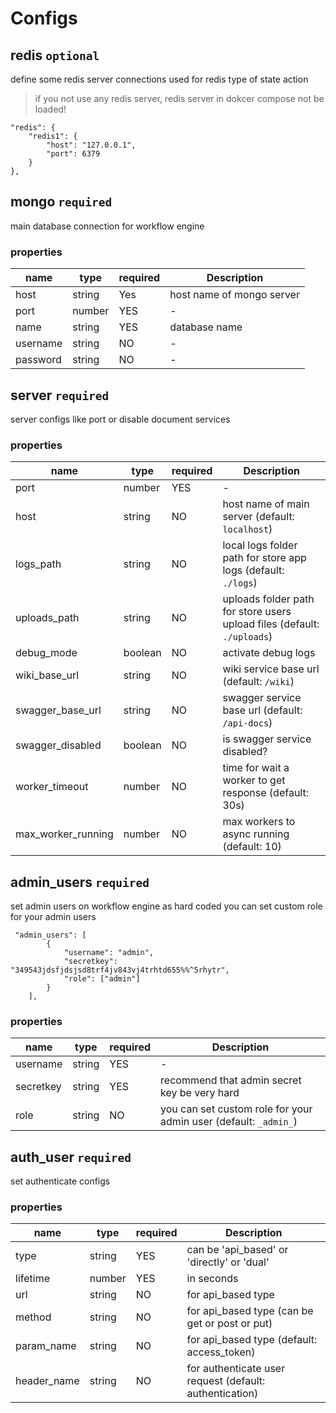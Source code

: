 # Configs

## redis `optional`

define some redis server connections used for redis type of state action
> if you not use any redis server, redis server in dokcer compose not be loaded! 
```
"redis": {
    "redis1": {
        "host": "127.0.0.1",
        "port": 6379
    }
},
```

## mongo `required`

main database connection for workflow engine
### properties

| name | type | required | Description |
| ----------- | ----------- |----------- |----------- |
| host | string | Yes | host name of mongo server | 
| port | number | YES | - |
| name | string | YES | database name | 
|username | string | NO | - |
| password | string| NO | -

## server `required`

server configs like port or disable document services

### properties

| name | type | required | Description |
| ----------- | ----------- |----------- |----------- |
| port | number | YES | - |
| host | string | NO | host name of main server (default: `localhost`) | 
| logs_path | string | NO | local logs folder path for store app logs (default: `./logs`) |
| uploads_path | string | NO | uploads folder path for store users upload files (default: `./uploads`) | 
|debug_mode | boolean | NO | activate debug logs |
| wiki_base_url | string| NO | wiki service base url (default: `/wiki`)|| wiki_disabled | boolean| NO | is wiki service disabled?|
| swagger_base_url | string| NO | swagger service base url (default: `/api-docs`)|
| swagger_disabled | boolean| NO | is swagger service disabled?|
| worker_timeout | number| NO | time for wait a worker to get response (default: 30s)|
| max_worker_running | number| NO | max workers to async running (default: 10)|

## admin_users `required`

set admin users on workflow engine as hard coded
you can set custom role for your admin users
```
 "admin_users": [
        {
            "username": "admin",
            "secretkey": "349543jdsfjdsjsd8trf4jv843vj4trhtd655%%^5rhytr",
            "role": ["admin"]
        }
    ],
```

### properties

| name | type | required | Description |
| ----------- | ----------- |----------- |----------- |
| username | string | YES | - |
| secretkey | string | YES | recommend that admin secret key be very hard | 
| role | string | NO | you can set custom role for your admin user (default: `_admin_`) |

## auth_user `required`

set authenticate configs
### properties

| name | type | required | Description |
| ----------- | ----------- |----------- |----------- |
| type | string | YES | can be 'api_based' or 'directly' or 'dual' |
| lifetime | number | YES | in seconds
| url | string | NO | for api_based type | 
| method | string | NO | for api_based type (can be get or post or put) |
| param_name | string | NO | for api_based type (default: access_token) |
| header_name | string | NO | for authenticate user request (default: authentication) |
